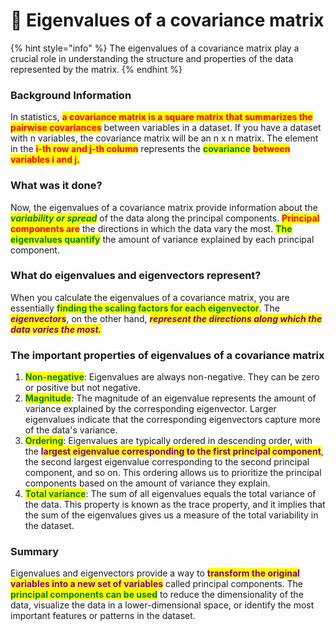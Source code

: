 # 🦎 Eigenvalues of a covariance matrix

{% hint style="info" %}
The eigenvalues of a covariance matrix play a crucial role in understanding the structure and properties of the data represented by the matrix.
{% endhint %}



### Background Information

In statistics, <mark style="color:red;">**a covariance matrix is a square matrix that summarizes the pairwise covariances**</mark> between variables in a dataset. If you have a dataset with n variables, the covariance matrix will be an n x n matrix. The element in the <mark style="color:red;">**i-th row and j-th column**</mark> represents the <mark style="color:green;">**covariance**</mark> <mark style="color:red;">**between variables i and j.**</mark>

### What was it done?

Now, the eigenvalues of a covariance matrix provide information about the _<mark style="color:green;">**variability or spread**</mark>_ of the data along the principal components. <mark style="color:red;">**Principal components are**</mark> the directions in which the data vary the most. <mark style="color:green;">**The eigenvalues quantify**</mark> the amount of variance explained by each principal component.



### What do eigenvalues and eigenvectors represent?

When you calculate the eigenvalues of a covariance matrix, you are essentially <mark style="color:green;">**finding the scaling factors for each eigenvector**</mark>. The _<mark style="color:purple;">**eigenvectors**</mark>_, on the other hand, _<mark style="color:purple;">**represent the directions along which the data varies the most.**</mark>_



### The important properties of eigenvalues of a covariance matrix

1. <mark style="color:green;">**Non-negative**</mark>: Eigenvalues are always non-negative. They can be zero or positive but not negative.
2. <mark style="color:green;">**Magnitude**</mark>: The magnitude of an eigenvalue represents the amount of variance explained by the corresponding eigenvector. Larger eigenvalues indicate that the corresponding eigenvectors capture more of the data's variance.
3. <mark style="color:green;">**Ordering**</mark>: Eigenvalues are typically ordered in descending order, with the <mark style="color:purple;">**largest eigenvalue corresponding to the first principal component**</mark>, the second largest eigenvalue corresponding to the second principal component, and so on. This ordering allows us to prioritize the principal components based on the amount of variance they explain.
4. <mark style="color:green;">**Total variance**</mark>: The sum of all eigenvalues equals the total variance of the data. This property is known as the trace property, and it implies that the sum of the eigenvalues gives us a measure of the total variability in the dataset.

### Summary

Eigenvalues and eigenvectors provide a way to <mark style="color:purple;">**transform the original variables into a new set of variables**</mark> called principal components. The <mark style="color:green;">**principal components can be used**</mark> to reduce the dimensionality of the data, visualize the data in a lower-dimensional space, or identify the most important features or patterns in the dataset.







